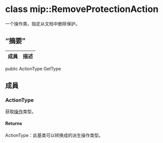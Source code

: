 # <a name="class-mipremoveprotectionaction"></a>class mip::RemoveProtectionAction 
一个操作类，指定从文档中删除保护。
## <a name="summary"></a>“摘要”
 成員                        | 描述                                
--------------------------------|---------------------------------------------
public ActionType GetType
## <a name="members"></a>成員
### <a name="actiontype"></a>ActionType
获取[操作](#classmip_1_1_action)类型。
#### <a name="returns"></a>Returns
ActionType：此基类可以转换成的派生操作类型。